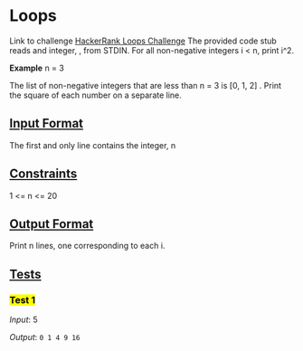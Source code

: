 # Loops

Link to challenge [HackerRank Loops Challenge](https://www.hackerrank.com/challenges/python-loops/problem?isFullScreen=true)
The provided code stub reads and integer, , from STDIN. For all non-negative integers i < n, print i^2.

**Example**
n = 3

The list of non-negative integers that are less than n = 3 is [0, 1, 2] . Print the square of each number on a separate line.

## **<u>Input Format</u>**

The first and only line contains the integer, n

## **<u>Constraints</u>**

1 <= n <= 20

## **<u>Output Format</u>**

Print n lines, one corresponding to each i.

## **<u>Tests</u>**

### **<mark>Test 1</mark>**

_Input_: 5

_Output_:
`0
1
4
9
16`
